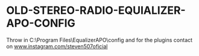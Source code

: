 # OLD-STEREO-RADIO-EQUIALIZER-APO-CONFIG

Throw in C:\Program Files\EqualizerAPO\config and for the plugins contact on www.instagram.com/steven507oficial
